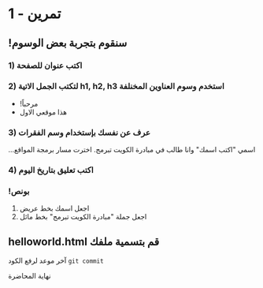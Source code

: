 
#  تمرين - 1
## !سنقوم بتجربة بعض الوسوم

### 1) اكتب عنوان للصفحة

### 2) لتكتب الجمل الاتية h1, h2, h3 استخدم وسوم العناوين المخنلفة 
- !مرحباً
- هذا موقعي الاول

### 3) عرف عن نفسك بإستخدام وسم الفقرات 
...اسمي "اكتب اسمك" وانا طالب في مبادرة الكويت تبرمج. اخترت مسار برمجة المواقع


### 4) اكتب تعليق بتاريخ اليوم 

### !بونص 
1. اجعل اسمك بخط عريض
2. اجعل جملة "مبادرة الكويت تبرمج" بخط مائل

## helloworld.html قم بتسمية ملفك 

آخر موعد لرفع الكود  `git commit`

نهاية المحاضرة
